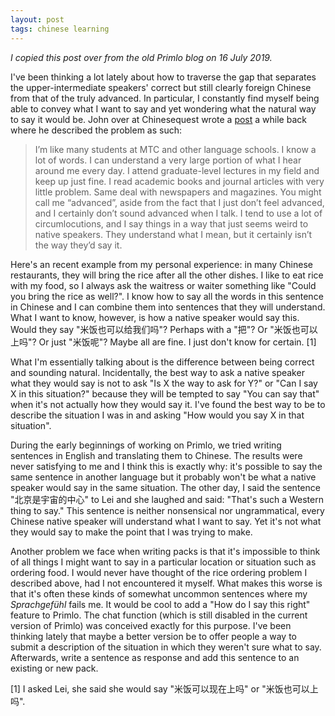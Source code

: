 ```yaml
---
layout: post
tags: chinese learning
---
```

*I copied this post over from the old Primlo blog on 16 July 2019.*

I've been thinking a lot lately about how to traverse the gap that separates the upper-intermediate speakers' correct but still clearly foreign Chinese from that of the truly advanced. In particular, I constantly find myself being able to convey what I want to say and yet wondering what the natural way to say it would be. John over at Chinesequest wrote a [post](https://chinesequest.wordpress.com/2012/11/01/glossikas-mass-sentence-method-followup/) a while back where he described the problem as such:

<!--break-->

 > I’m like many students at MTC and other language schools. I know a lot of words. I can understand a very large portion of what I hear around me every day. I attend graduate-level lectures in my field and keep up just fine. I read academic books and journal articles with very little problem. Same deal with newspapers and magazines. You might call me “advanced”, aside from the fact that I just don’t feel advanced, and I certainly don’t sound advanced when I talk. I tend to use a lot of circumlocutions, and I say things in a way that just seems weird to native speakers. They understand what I mean, but it certainly isn’t the way they’d say it.

Here's an recent example from my personal experience: in many Chinese restaurants, they will bring the rice after all the other dishes. I like to eat rice with my food, so I always ask the waitress or waiter something like "Could you bring the rice as well?". I know how to say all the words in this sentence in Chinese and I can combine them into sentences that they will understand. What I want to know, however, is how a native speaker would say this. Would they say "米饭也可以给我们吗"? Perhaps with a "把"? Or "米饭也可以上吗"? Or just "米饭呢"? Maybe all are fine. I just don't know for certain. [1]

What I'm essentially talking about is the difference between being correct and sounding natural. Incidentally, the best way to ask a native speaker what they would say is not to ask "Is X the way to ask for Y?" or "Can I say X in this situation?" because they will be tempted to say "You can say that" when it's not actually how they would say it. I've found the best way to be to describe the situation I was in and asking "How would you say X in that situation".

During the early beginnings of working on Primlo, we tried writing sentences in English and translating them to Chinese. The results were never satisfying to me and I think this is exactly why: it's possible to say the same sentence in another language but it probably won't be what a native speaker would say in the same situation. The other day, I said the sentence "北京是宇宙的中心" to Lei and she laughed and said: "That's such a Western thing to say." This sentence is neither nonsensical nor ungrammatical, every Chinese native speaker will understand what I want to say. Yet it's not what they would say to make the point that I was trying to make.

Another problem we face when writing packs is that it's impossible to think of all things I might want to say in a particular location or situation such as ordering food. I would never have thought of the rice ordering problem I described above, had I not encountered it myself. What makes this worse is that it's often these kinds of somewhat uncommon sentences where my *Sprachgefühl* fails me. It would be cool to add a "How do I say this right" feature to Primlo. The chat function (which is still disabled in the current version of Primlo) was conceived exactly for this purpose. I've been thinking lately that maybe a better version be to offer people a way to submit a description of the situation in which they weren't sure what to say. Afterwards, write a sentence as response and add this sentence to an existing or new pack.

[1] I asked Lei, she said she would say "米饭可以现在上吗" or "米饭也可以上吗".
